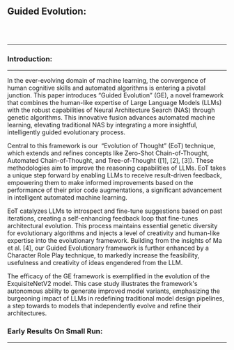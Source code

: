 ## Guided Evolution:

<p align="center">
  <img src="https://i.ibb.co/whMScMY/Picture1.png" alt="">
</p>
<br>

______

### Introduction:

______

In the ever-evolving domain of machine learning, the convergence of human cognitive skills and automated algorithms is entering a pivotal junction. This paper introduces “Guided Evolution” (GE), a novel framework that combines the human-like expertise of Large Language Models (LLMs) with the robust capabilities of Neural Architecture Search (NAS) through genetic algorithms. This innovative fusion advances automated machine learning, elevating traditional NAS by integrating a more insightful, intelligently guided evolutionary process.

Central to this framework is our  “Evolution of Thought” (EoT) technique, which extends and refines concepts like Zero-Shot Chain-of-Thought, Automated Chain-of-Thought, and Tree-of-Thought ([1], [2], [3]). These methodologies aim to improve the reasoning capabilities of LLMs. EoT takes a unique step forward by enabling LLMs to receive result-driven feedback, empowering them to make informed improvements based on the performance of their prior code augmentations, a significant advancement in intelligent automated machine learning.

EoT catalyzes LLMs to introspect and fine-tune suggestions based on past iterations, creating a self-enhancing feedback loop that fine-tunes architectural evolution. This process maintains essential genetic diversity for evolutionary algorithms and injects a level of creativity and human-like expertise into the evolutionary framework. Building from the insights of Ma et al. [4], our Guided Evolutionary framework is further enhanced by a Character Role Play technique, to markedly increase the feasibility, usefulness and creativity of ideas engendered from the LLM. 

The efficacy of the GE framework is exemplified in the evolution of the ExquisiteNetV2 model. This case study illustrates the framework's autonomous ability to generate improved model variants, emphasizing the burgeoning impact of LLMs in redefining traditional model design pipelines, a step towards to models that independently evolve and refine their architectures. 


### Early Results On Small Run:
_____
<p align="center">
  <img src="https://i.ibb.co/FhRS6Fg/ezgif-com-animated-gif-maker.gif" alt="">
</p>
